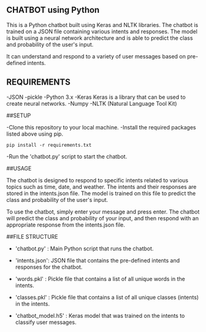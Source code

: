 ## CHATBOT using Python

This is a Python chatbot built using Keras and NLTK libraries. The chatbot is trained on a JSON file containing various intents and responses. The model is built using a neural network architecture and is able to predict the class and probability of the user's input.

It can understand and respond to a variety of user messages based on pre-defined intents.

## REQUIREMENTS

-JSON
-pickle
-Python 3.x
-Keras 
    Keras is a library that can be used to create neural networks.
-Numpy
-NLTK (Natural Language Tool Kit)

##SETUP

-Clone this repository to your local machine.
-Install the required packages listed above using pip.

    pip install -r requirements.txt


-Run the 'chatbot.py' script to start the chatbot.

##USAGE

The chatbot is designed to respond to specific intents related to various topics such as time, date, and weather. The intents and their responses are stored in the intents.json file. The model is trained on this file to predict the class and probability of the user's input.

To use the chatbot, simply enter your message and press enter. The chatbot will predict the class and probability of your input, and then respond with an appropriate response from the intents.json file.

##FILE STRUCTURE

- 'chatbot.py' : Main Python script that runs the chatbot.

- 'intents.json': JSON file that contains the pre-defined intents and responses for the chatbot.

- 'words.pkl' : Pickle file that contains a list of all unique words in the intents.

- 'classes.pkl' : Pickle file that contains a list of all unique classes (intents) in the intents.

- 'chatbot_model.h5' : Keras model that was trained on the intents to classify user messages.
